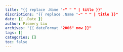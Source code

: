 ```yaml
---
title: "{{ replace .Name "-" " " | title }}"
discriptions: "{{ replace .Name "-" " " | title }}"
date: {{ .Date }}
author: Pismery Liu
archives: "{{ dateFormat "2006" now }}"
tags: []
categories: []
toc: false
---
```

